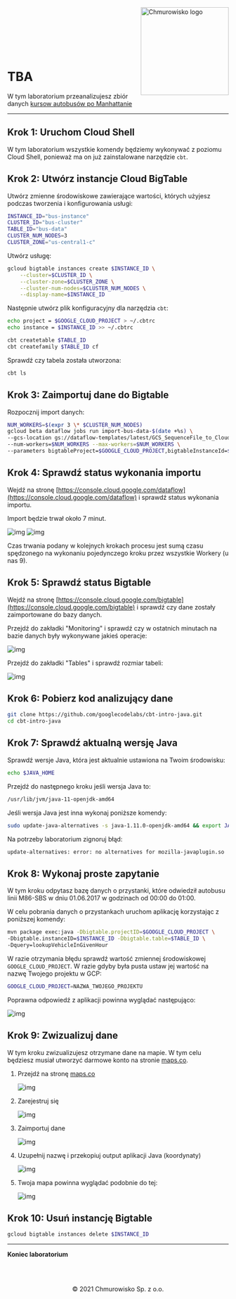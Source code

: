 <img src="../../../../img/logo.png" alt="Chmurowisko logo" width="200"  align="right">
<br><br>
<br><br>
<br><br>

# TBA

W tym laboratorium przeanalizujesz zbiór danych [kursow autobusów po Manhattanie](https://www.kaggle.com/stoney71/new-york-city-transport-statistics)

---

## Krok 1: Uruchom Cloud Shell

W tym laboratorium wszystkie komendy będziemy wykonywać z poziomu Cloud Shell, ponieważ ma on już zainstalowane narzędzie `cbt`.

## Krok 2: Utwórz instancje Cloud BigTable

Utwórz zmienne środowiskowe zawierające wartości, których użyjesz podczas tworzenia i konfigurowania usługi:

```bash
INSTANCE_ID="bus-instance"
CLUSTER_ID="bus-cluster"
TABLE_ID="bus-data"
CLUSTER_NUM_NODES=3
CLUSTER_ZONE="us-central1-c"
```

Utwórz usługę:

```bash
gcloud bigtable instances create $INSTANCE_ID \
    --cluster=$CLUSTER_ID \
    --cluster-zone=$CLUSTER_ZONE \
    --cluster-num-nodes=$CLUSTER_NUM_NODES \
    --display-name=$INSTANCE_ID
```

Następnie utwórz plik konfiguracyjny dla narzędzia `cbt`:

```bash
echo project = $GOOGLE_CLOUD_PROJECT > ~/.cbtrc
echo instance = $INSTANCE_ID >> ~/.cbtrc

cbt createtable $TABLE_ID
cbt createfamily $TABLE_ID cf
```

Sprawdź czy tabela została utworzona:

```bash
cbt ls
```

## Krok 3: Zaimportuj dane do Bigtable

Rozpocznij import danych:

```bash
NUM_WORKERS=$(expr 3 \* $CLUSTER_NUM_NODES)
gcloud beta dataflow jobs run import-bus-data-$(date +%s) \
--gcs-location gs://dataflow-templates/latest/GCS_SequenceFile_to_Cloud_Bigtable \
--num-workers=$NUM_WORKERS --max-workers=$NUM_WORKERS \
--parameters bigtableProject=$GOOGLE_CLOUD_PROJECT,bigtableInstanceId=$INSTANCE_ID,bigtableTableId=$TABLE_ID,sourcePattern=gs://cloud-bigtable-public-datasets/bus-data/*
```

## Krok 4: Sprawdź status wykonania importu

Wejdź na stronę [https://console.cloud.google.com/dataflow](https://console.cloud.google.com/dataflow) i sprawdź status wykonania importu. 

Import będzie trwał około 7 minut.

![img](./img/01-jobs.png)
![img](./img/02-job.png)

Czas trwania podany w kolejnych krokach procesu jest sumą czasu spędzonego na wykonaniu pojedynczego kroku przez wszystkie Workery (u nas 9).

## Krok 5: Sprawdź status Bigtable

Wejdź na stronę [https://console.cloud.google.com/bigtable](https://console.cloud.google.com/bigtable) i sprawdź czy dane zostały zaimportowane do bazy danych.

Przejdź do zakładki "Monitoring" i sprawdź czy w ostatnich minutach na bazie danych były wykonywane jakieś operacje:

![img](./img/03-monitoring.png)

Przejdź do zakładki "Tables" i sprawdź rozmiar tabeli:

![img](./img/04-data-size.png)

## Krok 6: Pobierz kod analizujący dane

```bash
git clone https://github.com/googlecodelabs/cbt-intro-java.git
cd cbt-intro-java
```

## Krok 7: Sprawdź aktualną wersję Java

Sprawdź wersje Java, która jest aktualnie ustawiona na Twoim środowisku:

```bash
echo $JAVA_HOME
```

Przejdź do następnego kroku jeśli wersja Java to:

```bash
/usr/lib/jvm/java-11-openjdk-amd64
```

Jeśli wersja Java jest inna wykonaj poniższe komendy:

```bash
sudo update-java-alternatives -s java-1.11.0-openjdk-amd64 && export JAVA_HOME=/usr/lib/jvm/java-11-openjdk-amd64/
```

Na potrzeby laboratorium zignoruj błąd:

```bash
update-alternatives: error: no alternatives for mozilla-javaplugin.so
```

## Krok 8: Wykonaj proste zapytanie

W tym kroku odpytasz bazę danych o przystanki, które odwiedził autobusu linii M86-SBS w dniu 01.06.2017 w godzinach od 00:00 do 01:00.

W celu pobrania danych o przystankach uruchom aplikację korzystając z poniższej komendy:

```bash
mvn package exec:java -Dbigtable.projectID=$GOOGLE_CLOUD_PROJECT \
-Dbigtable.instanceID=$INSTANCE_ID -Dbigtable.table=$TABLE_ID \
-Dquery=lookupVehicleInGivenHour
```

W razie otrzymania błędu sprawdź wartość zmiennej środowiskowej `GOOGLE_CLOUD_PROJECT`. W razie gdyby była pusta ustaw jej wartość na nazwę Twojego projektu w GCP:

```bash
GOOGLE_CLOUD_PROJECT=NAZWA_TWOJEGO_PROJEKTU
```

Poprawna odpowiedź z aplikacji powinna wyglądać następująco:

![img](./img/05-output.png)

## Krok 9: Zwizualizuj dane

W tym kroku zwizualizujesz otrzymane dane na mapie. W tym celu będziesz musiał utworzyć darmowe konto na stronie [maps.co](maps.co).

1. Przejdź na stronę [maps.co](maps.co)

   ![img](./img/06-maps-register.png)

1. Zarejestruj się

   ![img](./img/07-register.png)

1. Zaimportuj dane

   ![img](./img/08-import.png)

1. Uzupełnij nazwę i przekopiuj output aplikacji Java (koordynaty)

   ![img](./img/09-import.png)

1. Twoja mapa powinna wyglądać podobnie do tej:

   ![img](./img/10-result.png)

## Krok 10: Usuń instancję Bigtable

```bash
gcloud bigtable instances delete $INSTANCE_ID
```

---

**Koniec laboratorium**

<br><br>

<center><p>&copy; 2021 Chmurowisko Sp. z o.o.<p></center>
